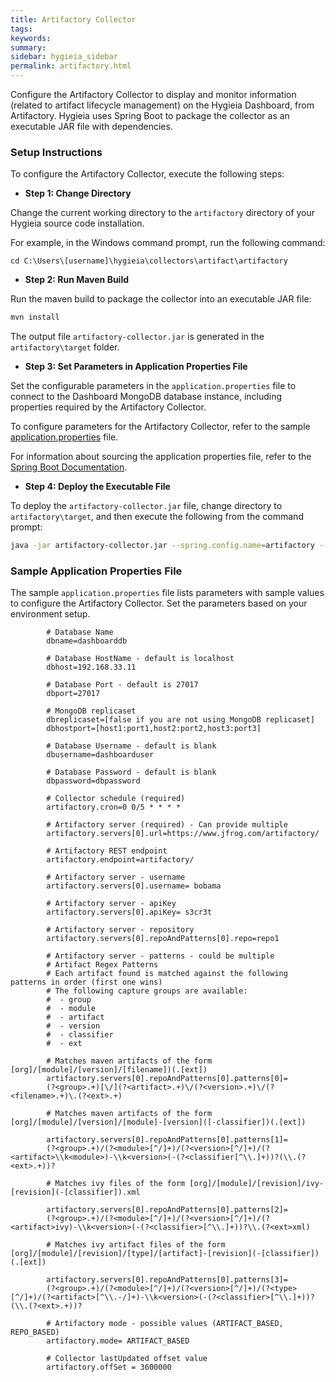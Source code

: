 ```yaml
---
title: Artifactory Collector
tags:
keywords:
summary:
sidebar: hygieia_sidebar
permalink: artifactory.html
---
```

Configure the Artifactory Collector to display and monitor information (related to artifact lifecycle management) on the Hygieia Dashboard, from Artifactory. Hygieia uses Spring Boot to package the collector as an executable JAR file with dependencies.

### Setup Instructions

To configure the Artifactory Collector, execute the following steps:

*   **Step 1: Change Directory**

Change the current working directory to the `artifactory` directory of your Hygieia source code installation.

For example, in the Windows command prompt, run the following command:

```
cd C:\Users\[username]\hygieia\collectors\artifact\artifactory
```

*   **Step 2: Run Maven Build**

Run the maven build to package the collector into an executable JAR file:

```bash
mvn install
```

The output file `artifactory-collector.jar` is generated in the `artifactory\target` folder.

*   **Step 3: Set Parameters in Application Properties File**

Set the configurable parameters in the `application.properties` file to connect to the Dashboard MongoDB database instance, including properties required by the Artifactory Collector.

To configure parameters for the Artifactory Collector, refer to the sample [application.properties](#sample-application-properties-file) file.

For information about sourcing the application properties file, refer to the [Spring Boot Documentation](http://docs.spring.io/spring-boot/docs/current-SNAPSHOT/reference/htmlsingle/#boot-features-external-config-application-property-files).

*   **Step 4: Deploy the Executable File**

To deploy the `artifactory-collector.jar` file, change directory to `artifactory\target`, and then execute the following from the command prompt:

```bash
java -jar artifactory-collector.jar --spring.config.name=artifactory --spring.config.location=[path to application.properties file]
```

### Sample Application Properties File

The sample `application.properties` file lists parameters with sample values to configure the Artifactory Collector. Set the parameters based on your environment setup.

```properties
		# Database Name
		dbname=dashboarddb

		# Database HostName - default is localhost
		dbhost=192.168.33.11

		# Database Port - default is 27017
		dbport=27017

		# MongoDB replicaset
		dbreplicaset=[false if you are not using MongoDB replicaset]
		dbhostport=[host1:port1,host2:port2,host3:port3]

		# Database Username - default is blank
		dbusername=dashboarduser

		# Database Password - default is blank
		dbpassword=dbpassword

		# Collector schedule (required)
		artifactory.cron=0 0/5 * * * *

		# Artifactory server (required) - Can provide multiple
		artifactory.servers[0].url=https://www.jfrog.com/artifactory/
		
		# Artifactory REST endpoint
		artifactory.endpoint=artifactory/

		# Artifactory server - username
		artifactory.servers[0].username= bobama
		
		# Artifactory server - apiKey
		artifactory.servers[0].apiKey= s3cr3t
		
		# Artifactory server - repository 
		artifactory.servers[0].repoAndPatterns[0].repo=repo1
		
		# Artifactory server - patterns - could be multiple
		# Artifact Regex Patterns
		# Each artifact found is matched against the following patterns in order (first one wins)
		# The following capture groups are available:
		#  - group
		#  - module
		#  - artifact
		#  - version
		#  - classifier
		#  - ext
		
		# Matches maven artifacts of the form [org]/[module]/[version]/[filename])(.[ext])
		artifactory.servers[0].repoAndPatterns[0].patterns[0]= 
		(?<group>.+)[\/](?<artifact>.+)\/(?<version>.+)\/(?<filename>.+)\.(?<ext>.+)
		
		# Matches maven artifacts of the form [org]/[module]/[version]/[module]-[version]([-classifier])(.[ext])
		
		artifactory.servers[0].repoAndPatterns[0].patterns[1]=
		(?<group>.+)/(?<module>[^/]+)/(?<version>[^/]+)/(?<artifact>\\k<module>)-\\k<version>(-(?<classifier[^\\.]+))?(\\.(?<ext>.+))?

		# Matches ivy files of the form [org]/[module]/[revision]/ivy-[revision](-[classifier]).xml 
		
		artifactory.servers[0].repoAndPatterns[0].patterns[2]=
		(?<group>.+)/(?<module>[^/]+)/(?<version>[^/]+)/(?<artifact>ivy)-\\k<version>(-(?<classifier>[^\\.]+))?\\.(?<ext>xml)

		# Matches ivy artifact files of the form [org]/[module]/[revision]/[type]/[artifact]-[revision](-[classifier])			(.[ext])
		
		artifactory.servers[0].repoAndPatterns[0].patterns[3]=
		(?<group>.+)/(?<module>[^/]+)/(?<version>[^/]+)/(?<type>[^/]+)/(?<artifact>[^\\.-/]+)-\\k<version>(-(?<classifier>[^\\.]+))?(\\.(?<ext>.+))?
		
		# Artifactory mode - possible values (ARTIFACT_BASED, REPO_BASED)
		artifactory.mode= ARTIFACT_BASED
		
		# Collector lastUpdated offset value
		artifactory.offSet = 3600000
		

```
